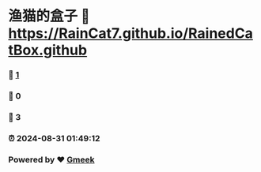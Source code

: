 # 渔猫的盒子 :link: https://RainCat7.github.io/RainedCatBox.github 
### :page_facing_up: [1](https://RainCat7.github.io/RainedCatBox.github/tag.html) 
### :speech_balloon: 0 
### :hibiscus: 3 
### :alarm_clock: 2024-08-31 01:49:12 
### Powered by :heart: [Gmeek](https://github.com/Meekdai/Gmeek)
